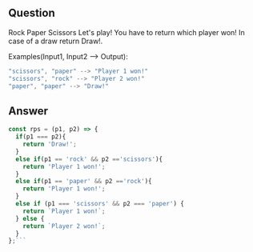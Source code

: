 ## Question
Rock Paper Scissors
Let's play! You have to return which player won! In case of a draw return Draw!.

Examples(Input1, Input2 --> Output):
```javascript
"scissors", "paper" --> "Player 1 won!"
"scissors", "rock" --> "Player 2 won!"
"paper", "paper" --> "Draw!"
```
## Answer
```javascript
const rps = (p1, p2) => {
  if(p1 === p2){
    return 'Draw!';
  }
  else if(p1 == 'rock' && p2 =='scissors'){
    return 'Player 1 won!';
  }
  else if(p1 == 'paper' && p2 =='rock'){
    return 'Player 1 won!';
  }
  else if (p1 === 'scissors' && p2 === 'paper') {
    return `Player 1 won!`;
  } else {
    return `Player 2 won!`;
  }
};```